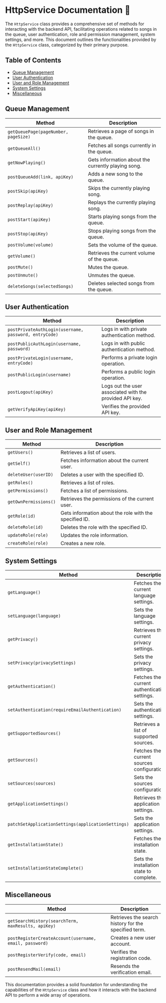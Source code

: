 # HttpService Documentation 📄

The `HttpService` class provides a comprehensive set of methods for interacting with the backend API, facilitating operations related to songs in the queue, user authentication, role and permission management, system settings, and more. This document outlines the functionalities provided by the `HttpService` class, categorized by their primary purpose.

## Table of Contents

- [Queue Management](#queue-management)
- [User Authentication](#user-authentication)
- [User and Role Management](#user-and-role-management)
- [System Settings](#system-settings)
- [Miscellaneous](#miscellaneous)

## Queue Management

| Method | Description |
| ------ | ----------- |
| `getQueuePage(pageNumber, pageSize)` | Retrieves a page of songs in the queue. |
| `getQueueAll()` | Fetches all songs currently in the queue. |
| `getNowPlaying()` | Gets information about the currently playing song. |
| `postQueueAdd(link, apiKey)` | Adds a new song to the queue. |
| `postSkip(apiKey)` | Skips the currently playing song. |
| `postReplay(apiKey)` | Replays the currently playing song. |
| `postStart(apiKey)` | Starts playing songs from the queue. |
| `postStop(apiKey)` | Stops playing songs from the queue. |
| `postVolume(volume)` | Sets the volume of the queue. |
| `getVolume()` | Retrieves the current volume of the queue. |
| `postMute()` | Mutes the queue. |
| `postUnmute()` | Unmutes the queue. |
| `deleteSongs(selectedSongs)` | Deletes selected songs from the queue. |

## User Authentication

| Method | Description |
| ------ | ----------- |
| `postPrivateAuthLogin(username, password, entryCode)` | Logs in with private authentication method. |
| `postPublicAuthLogin(username, password)` | Logs in with public authentication method. |
| `postPrivateLogin(username, entryCode)` | Performs a private login operation. |
| `postPublicLogin(username)` | Performs a public login operation. |
| `postLogout(apiKey)` | Logs out the user associated with the provided API key. |
| `getVerifyApiKey(apiKey)` | Verifies the provided API key. |

## User and Role Management

| Method | Description |
| ------ | ----------- |
| `getUsers()` | Retrieves a list of users. |
| `getSelf()` | Fetches information about the current user. |
| `deleteUser(userID)` | Deletes a user with the specified ID. |
| `getRoles()` | Retrieves a list of roles. |
| `getPermissions()` | Fetches a list of permissions. |
| `getOwnPermissions()` | Retrieves the permissions of the current user. |
| `getRole(id)` | Gets information about the role with the specified ID. |
| `deleteRole(id)` | Deletes the role with the specified ID. |
| `updateRole(role)` | Updates the role information. |
| `createRole(role)` | Creates a new role. |

## System Settings

| Method | Description |
| ------ | ----------- |
| `getLanguage()` | Fetches the current language settings. |
| `setLanguage(language)` | Sets the language settings. |
| `getPrivacy()` | Retrieves the current privacy settings. |
| `setPrivacy(privacySettings)` | Sets the privacy settings. |
| `getAuthentication()` | Fetches the current authentication settings. |
| `setAuthentication(requireEmailAuthentication)` | Sets the authentication settings. |
| `getSupportedSources()` | Retrieves a list of supported sources. |
| `getSources()` | Fetches the current sources configuration. |
| `setSources(sources)` | Sets the sources configuration. |
| `getApplicationSettings()` | Retrieves the application settings. |
| `patchSetApplicationSettings(applicationSettings)` | Sets the application settings. |
| `getInstallationState()` | Fetches the installation state. |
| `setInstallationStateComplete()` | Sets the installation state to complete. |

## Miscellaneous

| Method | Description |
| ------ | ----------- |
| `getSearchHistory(searchTerm, maxResults, apiKey)` | Retrieves the search history for the specified term. |
| `postRegisterCreateAccount(username, email, password)` | Creates a new user account. |
| `postRegisterVerify(code, email)` | Verifies the registration code. |
| `postResendMail(email)` | Resends the verification email. |

This documentation provides a solid foundation for understanding the capabilities of the `HttpService` class and how it interacts with the backend API to perform a wide array of operations.